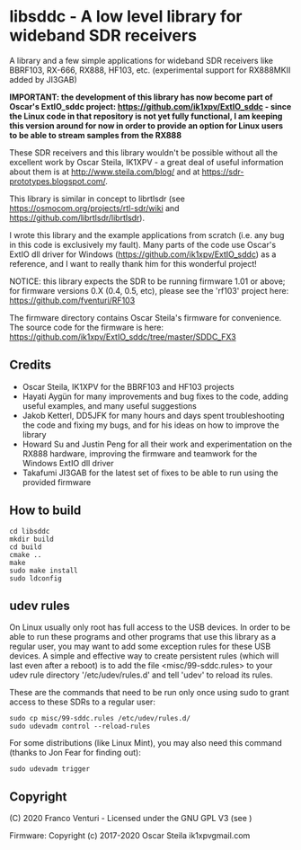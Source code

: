 # libsddc - A low level library for wideband SDR receivers

A library and a few simple applications for wideband SDR receivers like BBRF103, RX-666, RX888, HF103, etc.
(experimental support for RX888MKII added by JI3GAB)

**IMPORTANT: the development of this library has now become part of Oscar's ExtIO_sddc project: https://github.com/ik1xpv/ExtIO_sddc - since the Linux code in that repository is not yet fully functional, I am keeping this version around for now in order to provide an option for Linux users to be able to stream samples from the RX888**


These SDR receivers and this library wouldn't be possible without all the excellent work by Oscar Steila, IK1XPV - a great deal of useful information about them is at <http://www.steila.com/blog/> and at <https://sdr-prototypes.blogspot.com/>.

This library is similar in concept to librtlsdr (see <https://osmocom.org/projects/rtl-sdr/wiki> and <https://github.com/librtlsdr/librtlsdr>).

I wrote this library and the example applications from scratch (i.e. any bug in this code is exclusively my fault). Many parts of the code use Oscar's ExtIO dll driver for Windows (<https://github.com/ik1xpv/ExtIO_sddc>) as a reference, and I want to really thank him for this wonderful project!


NOTICE: this library expects the SDR to be running firmware 1.01 or above; for firmware versions 0.X (0.4, 0.5, etc), please see the 'rf103' project here: https://github.com/fventuri/RF103


The firmware directory contains Oscar Steila's firmware for convenience. The source code for the firmware is here: https://github.com/ik1xpv/ExtIO_sddc/tree/master/SDDC_FX3


## Credits

- Oscar Steila, IK1XPV for the BBRF103 and HF103 projects
- Hayati Aygün for many improvements and bug fixes to the code, adding useful examples, and many useful suggestions
- Jakob Ketterl, DD5JFK for many hours and days spent troubleshooting the code and fixing my bugs, and for his ideas on how to improve the library
- Howard Su and Justin Peng for all their work and experimentation on the RX888 hardware, improving the firmware and teamwork for the Windows ExtIO dll driver
- Takafumi JI3GAB for the latest set of fixes to be able to run using the provided firmware


## How to build

```
cd libsddc
mkdir build
cd build
cmake ..
make
sudo make install
sudo ldconfig
```

## udev rules

On Linux usually only root has full access to the USB devices. In order to be able to run these programs and other programs that use this library as a regular user, you may want to add some exception rules for these USB devices. A simple and effective way to create persistent rules (which will last even after a reboot) is to add the file <misc/99-sddc.rules> to your udev rule directory '/etc/udev/rules.d' and tell 'udev' to reload its rules.

These are the commands that need to be run only once using sudo to grant access to these SDRs to a regular user:
```
sudo cp misc/99-sddc.rules /etc/udev/rules.d/
sudo udevadm control --reload-rules
```

For some distributions (like Linux Mint), you may also need this command (thanks to Jon Fear for finding out):
```
sudo udevadm trigger
```

## Copyright

(C) 2020 Franco Venturi - Licensed under the GNU GPL V3 (see <LICENSE>)

Firmware:
Copyright (c) 2017-2020 Oscar Steila ik1xpv<at>gmail.com
